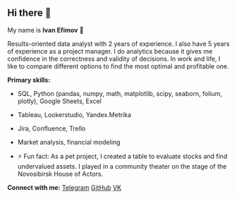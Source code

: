 ## Hi there 👋
My name is **Ivan Efimov** 🙋

Results-oriented data analyst with 2 years of experience. I also have 5 years of experience as a project manager. I do analytics because it gives me confidence in the correctness and validity of decisions. In work and life, I like to compare different options to find the most optimal and profitable one.

**Primary skills:**
- SQL, Python (pandas, numpy, math, matplotlib, scipy, seaborn, folium, plotly), Google Sheets, Excel
- Tableau, Lookerstudio, Yandex.Metrika
- Jira, Confluence, Trello
- Market analysis, financial modeling 

- ⚡ Fun fact: As a pet project, I created a table to evaluate stocks and find undervalued assets. I played in a community theater on the stage of the Novosibirsk House of Actors.

**Connect with me:**
[Telegram](https://t.me/aned_ivan)
[GitHub](https://github.com/aned-ivan)
[VK](https://github.com/aned-ivan)
